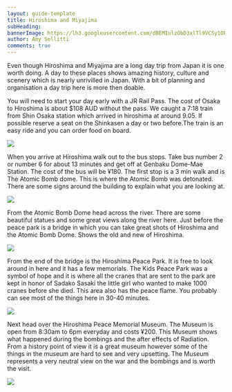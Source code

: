 ```yaml
---
layout: guide-template
title: Hiroshima and Miyajima
subHeading: 
bannerImage: https://lh3.googleusercontent.com/dBEMIulzObD3xlTl9VCSy1OFzstabMMD86ENmKHC3dUwfrAFsQcSsAheTPwWrKBCKrxXBoCprXUCRn2TsfScgKKebxovdn7_G15Vb6KAXY-dIEmrZMh8uDkKHdBEpA2ec_G5T6zYlA=w2400
author: Amy Sellitti
comments: true
---
```


Even though Hiroshima and Miyajima are a long day trip from Japan it is one worth doing. A day to these places shows amazing history, culture and scenery which is nearly unrivilled in Japan. With a bit of planning and organisation a day trip here is more then doable. 

<section>
    <p>
        You will need to start your day early with a JR Rail Pass. The cost of Osaka to Hiroshima is about $108 AUD without the pass. We caught a 7:18 train from Shin Osaka station which arrived in hiroshima at around 9.05. If possible reserve a seat on the Shinkasen a day or two before.The train is an easy ride and you can order food on board.
    </p>
    <div class="center-image"><img src="https://lh3.googleusercontent.com/UuSOV6Kxw0qal03KlU_mZ_CjHW65V08uXGum8e_1cFUF2QpgEW8Mvz3Lq8rQFLAHxoEXyq5zeQg7ZuhmhWHR7_f3PQpBuaGjv23DUF_xvOgCIbXCFeRRi4KkFHien2DC5WybQxvPFwk=w2400" /></div>
</section>


<section>
    <p>
        When you arrive at Hiroshima walk out to the bus stops. Take bus number 2 or number 6 for about 13 minutes and get off at Genbaku Dome-Mae Station. The cost of the bus will be ¥180. The first stop is a 3 min walk and is The Atomic Bomb dome. This is where the Atomic Bomb was detonated. There are some signs around the building to explain what you are looking at. 
    </p>
    <div class="center-image"><img src="https://lh3.googleusercontent.com/us09mMLKoWKJmSpx32F9_TroFIK1zhQMh1p-wu844ebAnyli-hPIbie9myx32PltGe7YB7J-JRk1_uQu8sNszJyiQ0ilYDgtiydWRDndZ9D0qeRLlUTbhYue7NPDXDYnB14wCobxOyM=w2400" /></div>
</section>


<section>
    <p>
        From the Atomic Bomb Dome head across the river. There are some beautiful statues and some great views along the river here. Just before the peace park is a bridge in which you can take great shots of Hiroshima and the Atomic Bomb Dome. Shows the old and new of Hiroshima. 
    </p>
    <div class="center-image"><img src="https://lh3.googleusercontent.com/znw6Q46_ifNF4b_LRVe4uA4eTEXmmTSX1358M_WTXXKm0jMYTbCnJcPZqUiwwD19e5p0sTrrbMey7d_WvyzPFPucCAJ3nWGcbX5pw9iIB7bcrgXUaMlKca0G_IiUK55dj8yDe-T-k9w=w2400" /></div>
</section>


<section>
    <p>
        From the end of the bridge is the Hiroshima Peace Park. It is free to look around in here and it has a few memorials. The Kids Peace Park was a symbol of hope and it is where all the cranes that are sent to the park are kept in honor of Sadako Sasaki the little girl who wanted to make 1000 cranes before she died. This area also has the peace flame. You probably can see most of the things here in 30-40 minutes. 
    </p>
    <div class="center-image"><img src="https://lh3.googleusercontent.com/h5n_BhPXhmtJW8AwkPPBIMKfQwm21C1yBq8OokGK9iExox5btC7lViqcGNwXg-czCrCvbSWe9WLCB-VMpc-B0FasGsOi_Vb0HROvZcsGjgLW9tV9Q69dIm__2UwNbahpmkiCvUdi3ss=w2400" /></div>
</section>


<section>
    <p>
        Next head over the Hiroshima Peace Memorial Museum. The Museum is open from 8:30am to 6pm everyday and costs ¥200. This Museum shows what happened during the bombings and the after effects of Radiation. From a history point of view it is a great museum however some of the things in the museum are hard to see and very upsetting. The Museum represents a very neutral view on the war and the bombings and is worth the visit.  
    </p>
    <div class="center-image"><img src="https://lh3.googleusercontent.com/uVY3cHMHcr3yIwBTf7KOFcCroQMqOQn3nh8yDR3Ns-ChmgoBpBVDqTYX2LoJku3VmBrkMD2cYnU7d7j_Zm3QmkQFNg4EQyhc5oqzxpz-lvIEXF7l-sEUI4104wsRVVw3U5L0klQNsC0=w2400" /></div>
</section>

